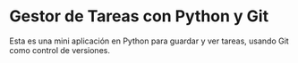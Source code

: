 # Gestor de Tareas con Python y Git
Esta es una mini aplicación en Python para guardar y ver tareas, usando Git como control de versiones.
